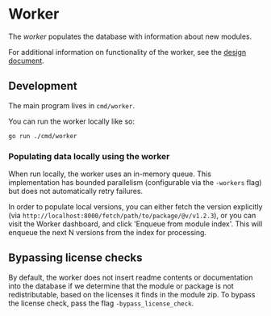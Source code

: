 # Worker

The _worker_ populates the database with information about new modules.

For additional information on functionality of the worker, see the
[design document](design.md).

## Development

The main program lives in `cmd/worker`.

You can run the worker locally like so:

    go run ./cmd/worker

### Populating data locally using the worker

When run locally, the worker uses an in-memory queue. This implementation has
bounded parallelism (configurable via the `-workers` flag) but does not
automatically retry failures.

In order to populate local versions, you can either fetch the version explicitly
(via `http://localhost:8000/fetch/path/to/package/@v/v1.2.3`), or you can visit the
Worker dashboard, and click 'Enqueue from module index'. This will enqueue the
next N versions from the index for processing.

## Bypassing license checks

By default, the worker does not insert readme contents or documentation into the
database if we determine that the module or package is not redistributable,
based on the licenses it finds in the module zip. To bypass the license check,
pass the flag `-bypass_license_check`.
